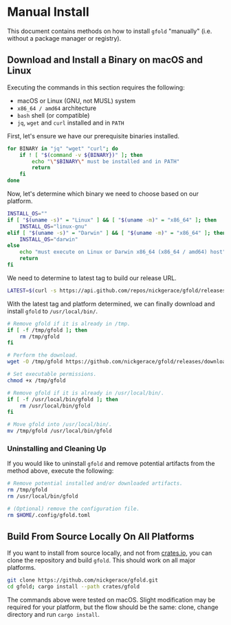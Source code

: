 # Manual Install

This document contains methods on how to install `gfold` "manually" (i.e. without a package manager or registry).

## Download and Install a Binary on macOS and Linux

Executing the commands in this section requires the following:

- macOS or Linux (GNU, not MUSL) system
- `x86_64 / amd64` architecture
- `bash` shell (or compatible)
- `jq`, `wget` and `curl` installed and in `PATH`

First, let's ensure we have our prerequisite binaries installed.

```bash
for BINARY in "jq" "wget" "curl"; do
    if ! [ "$(command -v ${BINARY})" ]; then
        echo "\"$BINARY\" must be installed and in PATH"
        return
    fi
done
```

Now, let's determine which binary we need to choose based on our platform.

```bash
INSTALL_OS=""
if [ "$(uname -s)" = "Linux" ] && [ "$(uname -m)" = "x86_64" ]; then
    INSTALL_OS="linux-gnu"
elif [ "$(uname -s)" = "Darwin" ] && [ "$(uname -m)" = "x86_64" ]; then
    INSTALL_OS="darwin"
else
    echo "must execute on Linux or Darwin x86_64 (x86_64 / amd64) host"
    return
fi
```

We need to determine to latest tag to build our release URL.

```bash
LATEST=$(curl -s https://api.github.com/repos/nickgerace/gfold/releases/latest | jq -r ".tag_name")
```

With the latest tag and platform determined, we can finally download and install `gfold` to `/usr/local/bin/`.

```bash
# Remove gfold if it is already in /tmp.
if [ -f /tmp/gfold ]; then
    rm /tmp/gfold
fi

# Perform the download.
wget -O /tmp/gfold https://github.com/nickgerace/gfold/releases/download/$LATEST/gfold-$INSTALL_OS-amd64

# Set executable permissions.
chmod +x /tmp/gfold

# Remove gfold if it is already in /usr/local/bin/.
if [ -f /usr/local/bin/gfold ]; then
    rm /usr/local/bin/gfold
fi

# Move gfold into /usr/local/bin/.
mv /tmp/gfold /usr/local/bin/gfold
```

### Uninstalling and Cleaning Up

If you would like to uninstall `gfold` and remove potential artifacts from the method above, execute the following:

```bash
# Remove potential installed and/or downloaded artifacts.
rm /tmp/gfold
rm /usr/local/bin/gfold

# (Optional) remove the configuration file.
rm $HOME/.config/gfold.toml
 ```

## Build From Source Locally On All Platforms

If you want to install from source locally, and not from [crates.io](https://crates.io/crates/gfold), you can clone the repository and build `gfold`.
This should work on all major platforms.

```bash
git clone https://github.com/nickgerace/gfold.git
cd gfold; cargo install --path crates/gfold
```

The commands above were tested on macOS.
Slight modification may be required for your platform, but the flow should be the same: clone, change directory and run
`cargo install`.